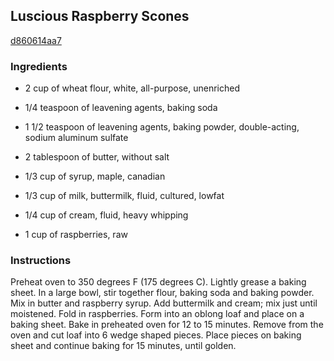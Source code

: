 ## Luscious Raspberry Scones

[d860614aa7](http://allrecipes.com/recipe/luscious-raspberry-scones/)

### Ingredients

 - 2 cup of wheat flour, white, all-purpose, unenriched

 - 1/4 teaspoon of leavening agents, baking soda

 - 1 1/2 teaspoon of leavening agents, baking powder, double-acting, sodium aluminum sulfate

 - 2 tablespoon of butter, without salt

 - 1/3 cup of syrup, maple, canadian

 - 1/3 cup of milk, buttermilk, fluid, cultured, lowfat

 - 1/4 cup of cream, fluid, heavy whipping

 - 1 cup of raspberries, raw

### Instructions

Preheat oven to 350 degrees F (175 degrees C). Lightly grease a baking sheet. In a large bowl, stir together flour, baking soda and baking powder. Mix in butter and raspberry syrup. Add buttermilk and cream; mix just until moistened. Fold in raspberries. Form into an oblong loaf and place on a baking sheet. Bake in preheated oven for 12 to 15 minutes. Remove from the oven and cut loaf into 6 wedge shaped pieces. Place pieces on baking sheet and continue baking for 15 minutes, until golden.